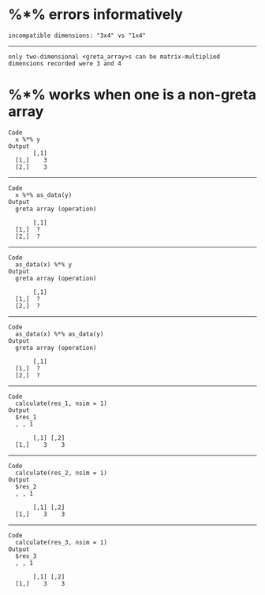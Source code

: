 # %*% errors informatively

    incompatible dimensions: "3x4" vs "1x4"

---

    only two-dimensional <greta_array>s can be matrix-multiplied
    dimensions recorded were 3 and 4

# %*% works when one is a non-greta array

    Code
      x %*% y
    Output
           [,1]
      [1,]    3
      [2,]    3

---

    Code
      x %*% as_data(y)
    Output
      greta array (operation)
      
           [,1]
      [1,]  ?  
      [2,]  ?  

---

    Code
      as_data(x) %*% y
    Output
      greta array (operation)
      
           [,1]
      [1,]  ?  
      [2,]  ?  

---

    Code
      as_data(x) %*% as_data(y)
    Output
      greta array (operation)
      
           [,1]
      [1,]  ?  
      [2,]  ?  

---

    Code
      calculate(res_1, nsim = 1)
    Output
      $res_1
      , , 1
      
           [,1] [,2]
      [1,]    3    3
      
      

---

    Code
      calculate(res_2, nsim = 1)
    Output
      $res_2
      , , 1
      
           [,1] [,2]
      [1,]    3    3
      
      

---

    Code
      calculate(res_3, nsim = 1)
    Output
      $res_3
      , , 1
      
           [,1] [,2]
      [1,]    3    3
      
      

